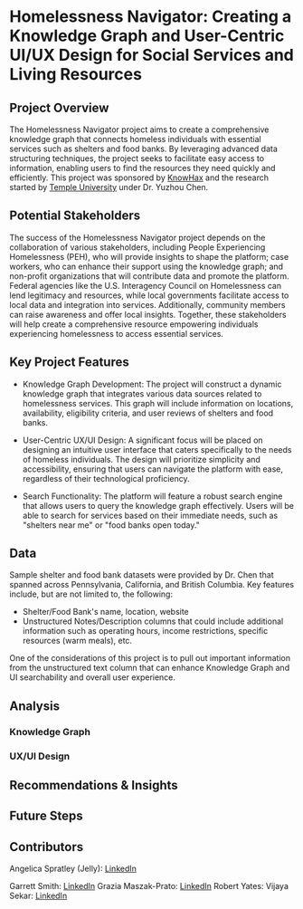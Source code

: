 # Homelessness Navigator: Creating a Knowledge Graph and User-Centric UI/UX Design for Social Services and Living Resources 

## Project Overview 
The Homelessness Navigator project aims to create a comprehensive knowledge graph that connects homeless individuals with essential services such as shelters and food banks. By leveraging advanced data structuring techniques, the project seeks to facilitate easy access to information, enabling users to find the resources they need quickly and efficiently.  This project was sponsored by [KnowHax](https://app.knowhax.com/challenge_pop-hack/1727888126435x823821229288511500) and the research started by [Temple University](https://www.nsf.gov/awardsearch/showAward?AWD_ID=2333703&HistoricalAwards=false) under Dr. Yuzhou Chen.  

## Potential Stakeholders
The success of the Homelessness Navigator project depends on the collaboration of various stakeholders, including People Experiencing Homelessness (PEH), who will provide insights to shape the platform; case workers, who can enhance their support using the knowledge graph; and non-profit organizations that will contribute data and promote the platform. Federal agencies like the U.S. Interagency Council on Homelessness can lend legitimacy and resources, while local governments facilitate access to local data and integration into services. Additionally, community members can raise awareness and offer local insights. Together, these stakeholders will help create a comprehensive resource empowering individuals experiencing homelessness to access essential services.

## Key Project Features 
- Knowledge Graph Development: The project will construct a dynamic knowledge graph that integrates various data sources related to homelessness services. This graph will include information on locations, availability, eligibility criteria, and user reviews of shelters and food banks.
  
- User-Centric UX/UI Design: A significant focus will be placed on designing an intuitive user interface that caters specifically to the needs of homeless individuals. The design will prioritize simplicity and accessibility, ensuring that users can navigate the platform with ease, regardless of their technological proficiency.
  
- Search Functionality: The platform will feature a robust search engine that allows users to query the knowledge graph effectively. Users will be able to search for services based on their immediate needs, such as "shelters near me" or "food banks open today."

## Data
Sample shelter and food bank datasets were provided by Dr. Chen that spanned across Pennsylvania, California, and British Columbia.  Key features include, but are not limited to, the following:

- Shelter/Food Bank's name, location, website
- Unstructured Notes/Description columns that could include additional information such as operating hours, income restrictions, specific resources (warm meals), etc.

One of the considerations of this project is to pull out important information from the unstructured text column that can enhance Knowledge Graph and UI searchability and overall user experience. 

## Analysis 

### Knowledge Graph 

### UX/UI Design 

## Recommendations & Insights 

## Future Steps 

## Contributors 
Angelica Spratley (Jelly): [LinkedIn](https://linkedin.com/in/angelicaspratley)<br />

Garrett Smith: [LinkedIn](https://linkedin.com/in/garrett55smith)
Grazia Maszak-Prato: [LinkedIn](https://linkedin.com/in/graziaprato)
Robert Yates: 
Vijaya Sekar: [LinkedIn](https://linkedin.com/in/vijaya-sekar)
